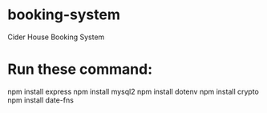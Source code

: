 # booking-system
Cider House Booking System

# Run these command:
npm install express
npm install mysql2
npm install dotenv
npm install crypto
npm install date-fns
